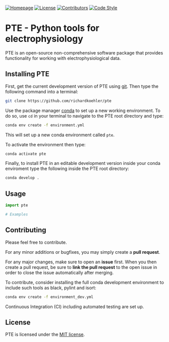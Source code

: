 [![Homepage][homepage-shield]][homepage-url]
[![License][license-shield]][license-url]
[![Contributors][contributors-shield]][contributors-url]
[![Code Style][codestyle-shield]][codestyle-url]


# PTE - Python tools for electrophysiology

PTE is an open-source non-comprehensive software package that provides functionality for working with electrophysiological data.

## Installing PTE

First, get the current development version of PTE using [git](https://git-scm.com/). Then type the following command into a terminal:

```bash
git clone https://github.com/richardkoehler/pte
```

Use the package manager [conda](https://docs.conda.io/projects/conda/en/latest/index.html) to set up a new working environment. To do so, use ``cd`` in your terminal to navigate to the PTE root directory and type:

```bash
conda env create -f environment.yml
```

This will set up a new conda environment called ``pte``.

To activate the environment then type:

```bash
conda activate pte
```

Finally, to install PTE in an editable development version inside your conda enviroment type the following inside the PTE root directory:

```bash
conda develop .
```

## Usage

```python
import pte

# Examples
```

## Contributing
Please feel free to contribute. 

For any minor additions or bugfixes, you may simply create a **pull request**. 

For any major changes, make sure to open an **issue** first. When you then create a pull request, be sure to **link the pull request** to the open issue in order to close the issue automatically after merging.

To contribute, consider installing the full conda development environment to include such tools as black, pylint and isort:

```bash
conda env create -f environment_dev.yml
```

Continuous Integration (CI) including automated testing are set up.

## License
PTE is licensed under the [MIT license](license-url).

<!-- MARKDOWN LINKS & IMAGES -->
<!-- https://www.markdownguide.org/basic-syntax/#reference-style-links -->
[homepage-shield]: https://img.shields.io/static/v1?label=Homepage&message=ICN&logoColor=black&labelColor=grey&logoWidth=20&color=9cf&style=for-the-badge
[homepage-url]: https://www.icneuromodulation.org/
[contributors-shield]: https://img.shields.io/github/contributors/richardkoehler/pte.svg?style=for-the-badge
[contributors-url]: https://github.com/richardkoehler/pte/graphs/contributors
[license-shield]: https://img.shields.io/static/v1?label=License&message=MIT&logoColor=black&labelColor=grey&logoWidth=20&color=yellow&style=for-the-badge
[license-url]: https://github.com/richardkoehler/pte/blob/main/LICENSE
[codestyle-shield]: https://img.shields.io/static/v1?label=CodeStyle&message=black&logoColor=black&labelColor=grey&logoWidth=20&color=black&style=for-the-badge
[codestyle-url]: https://github.com/psf/black
